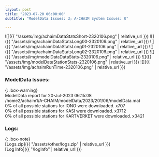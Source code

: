 ```yaml
---
layout: post
title: "2023-07-20 06:00:00"
subtitle: "ModelData Issues: 3; A-CHAIM System Issues: 0"

---
```


![]({{ "/assets/img/achaimDataStatsShort-2320106.png" | relative_url }})
![]({{ "/assets/img/achaimDataStatsLong00-2320106.png" | relative_url }})
![]({{ "/assets/img/achaimDataStatsLong01-2320106.png" | relative_url }})
![]({{ "/assets/img/achaimDataStatsLong02-2320106.png" | relative_url }})
![]({{ "/assets/img/modelDataDataStats-2320106.png" | relative_url }})
![]({{ "/assets/img/modelDataStationStats-2320106.png" | relative_url }})
![]({{ "/assets/img/achaimRunTime-2320106.png" | relative_url }})


### ModelData Issues:  
  
{: .box-warning}  
 ModelData report for 20-Jul-2023 06:15:08   
 /home2/achaim1/A-CHAIM/modelData/2023/201/06/modelData.mat   
 0% of all possible stations for IONO were downloaded. x707   
 0% of all possible stations for KASI were downloaded. x3712   
 0% of all possible stations for KARTVERKET were downloaded. x3421   
  


### Logs:  
  
{: .box-note}  
[Logs.zip]({{ "/assets/other/logs.zip" | relative_url }})  
[Log Info]({{ "/logInfo" | relative_url }})  
